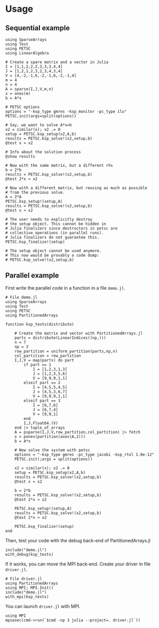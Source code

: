
# Usage

## Sequential example

    using SparseArrays
    using Test
    using PETSC
    using LinearAlgebra
    
    # Create a spare matrix and a vector in Julia
    I = [1,1,2,2,2,3,3,3,4,4]
    J = [1,2,1,2,3,2,3,4,3,4]
    V = [4,-2,-1,6,-2,-1,6,-2,-1,4]
    m = 4
    n = 4
    A = sparse(I,J,V,m,n)
    x = ones(m)
    b = A*x
    
    # PETSC options
    options = "-ksp_type gmres -ksp_monitor -pc_type ilu"
    PETSC.init(args=split(options))
    
    # Say, we want to solve A*x=b
    x2 = similar(x); x2 .= 0
    setup = PETSC.ksp_setup(x2,A,b)
    results = PETSC.ksp_solve!(x2,setup,b)
    @test x ≈ x2
    
    # Info about the solution process
    @show results
    
    # Now with the same matrix, but a different rhs
    b = 2*b
    results = PETSC.ksp_solve!(x2,setup,b)
    @test 2*x ≈ x2
    
    # Now with a different matrix, but reusing as much as possible
    # from the previous solve.
    A = 2*A
    PETSC.ksp_setup!(setup,A)
    results = PETSC.ksp_solve!(x2,setup,b)
    @test x ≈ x2
    
    # The user needs to explicitly destroy
    # the setup object. This cannot be hidden in
    # Julia finalizers since destructors in petsc are
    # collective operations (in parallel runs).
    # Julia finalizers do not guarantee this.
    PETSC.ksp_finalize!(setup)
    
    # The setup object cannot be used anymore.
    # This now would be provably a code dump:
    # PETSC.ksp_solve!(x2,setup,b)

## Parallel example

First write the parallel code in a function in a file `demo.jl`.

    # File demo.jl
    using SparseArrays
    using Test
    using PETSC
    using PartitionedArrays
    
    function ksp_tests(distribute)
    
        # Create the matrix and vector with PartitionedArrays.jl
        parts = distribute(LinearIndices((np,)))
        n = 7
        np = 3
        row_partition = uniform_partition(parts,np,n)
        col_partition = row_partition
        I,J,V = map(parts) do part
            if part == 1
                I = [1,2,3,1,3]
                J = [1,2,3,5,6]
                V = [9,9,9,1,1]
            elseif part == 2
                I = [4,5,5,4,5]
                J = [4,5,3,6,7]
                V = [9,9,9,1,1]
            elseif part == 3
                I = [6,7,6]
                J = [6,7,4]
                V = [9,9,1]
            end
            I,J,Float64.(V)
        end |> tuple_of_arrays
        A = psparse(I,J,V,row_partition,col_partition) |> fetch
        x = pones(partition(axes(A,2)))
        b = A*x
    
        # Now solve the system with petsc
        options = "-ksp_type gmres -pc_type jacobi -ksp_rtol 1.0e-12"
        PETSC.init(;args = split(options))
    
        x2 = similar(x); x2 .= 0
        setup = PETSC.ksp_setup(x2,A,b)
        results = PETSC.ksp_solve!(x2,setup,b)
        @test x ≈ x2
    
        b = 2*b
        results = PETSC.ksp_solve!(x2,setup,b)
        @test 2*x ≈ x2
    
        PETSC.ksp_setup!(setup,A)
        results = PETSC.ksp_solve!(x2,setup,b)
        @test 2*x ≈ x2
    
        PETSC.ksp_finalize!(setup)
    end

Then, test your code with the debug back-end of PartitionedArrays.jl

    include("demo.jl")
    with_debug(ksp_tests)

If it works, you can move the MPI back-end. Create your driver in file `driver.jl`.

    # File driver.jl
    using PartitionedArrays
    using MPI; MPI.Init()
    include("demo.jl")
    with_mpi(ksp_tests)

You can launch `driver.jl` with MPI.

    using MPI
    mpiexec(cmd->run(`$cmd -np 3 julia --project=. driver.jl`))

